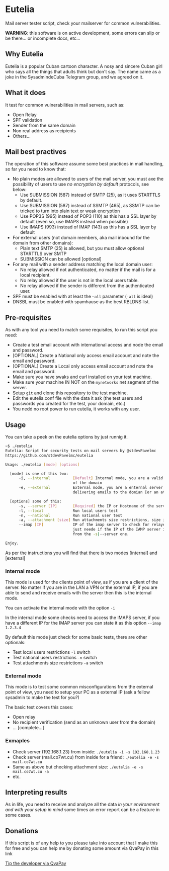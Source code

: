 # Eutelia

Mail server tester script, check your mailserver for common vulnerabilities.

**WARNING**: this software is on active development, some errors can slip or be there... or incomplete docs, etc...

## Why Eutelia

Eutelia is a popular Cuban cartoon character. A nosy and sincere Cuban girl who says all the things that adults think but don't say. The name came as a joke in the SysadmindeCuba Telegram group, and we agreed on it.

## What it does

It test for common vulnerabilities in mail servers, such as:

- Open Relay
- SPF validation
- Sender from the same domain
- Non real address as recipients
- Others...

## Mail best practives

The operation of this software assume some best practices in mail handling, so far you need to know that:

- No plain modes are allowed to users of the mail server, you must axe the possibility of users to use *no encryption by default* protocols, see below:
  - Use SUBMISSION (587) instead of SMTP (25), as it uses STARTTLS by default.
  - Use SUBMISSION (587) instead of SSMTP (465), as SSMTP can be tricked to turn into plain text or weak encryption
  - Use POP3S (995) instead of POP3 (110) as this has a SSL layer by default (even so, use IMAPS instead when possible)
  - Use IMAPS (993) instead of IMAP (143) as this has a SSL layer by default
- For external users (not domain members, aka mail inbound for the domain from other domains):
  - Plain text SMTP (25) is allowed, but you must allow optional STARTTLS over SMTP
  - SUBMISSION can be allowed [optional]
- For any mail with a sender address matching the local domain user:
  - No relay allowed if not authenticated, no matter if the mail is for a local recipient.
  - No relay allowed if the user is not in the local users table.
  - No relay allowed if the sender is different from the authenticated user.  
- SPF must be enabled with at least the `~all` parameter (`-all` is ideal)
- DNSBL must be enabled with spamhause as the best RBLDNS list.

## Pre-requisites

As with any tool you need to match some requisites, to run this script you need:

- Create a test email account with international access and node the email and password.
- [OPTIONAL] Create a National only access email account and note the email and password.
- [OPTIONAL] Create a Local only access email account and note the email and password.
- Make sure you have swaks and curl installed on your test machine.
- Make sure your machine IN NOT on the `mynetworks` net segment of the server.
- Setup `git` and clone this repository to the test machine.
- Edit the eutelia.conf file with the data it ask (the test users and passwords you created for the test, your domain, etc.)
- You nedd no root power to run eutelia, it works with any user.

## Usage

You can take a peek on the eutelia options by just runnig it.

```sh
~$ ./eutelia 
Eutelia: Script for security tests on mail servers by @stdevPavelmc
https://github.com/stdevPavelmc/eutelia

Usage: ./eutelia [mode] [options]

  [mode] is one of this two:
      -i, --internal          [Default] Internal mode, you are a valid client
                              of the domain
      -e, --external          External mode, you are a enternal server
                              delivering emails to the domian [or an attacker]

  [options] some of this:
      -s, --server [IP]       [Required] the IP or Hostname of the server to test
      -l, --local             Run local users test
      -n, --national          Run national user test
      -a, --attachment [size] Run attachments size restrictions, size in MB
      --imap [IP]             IP of the imap server to check for relayed emails
                              just neede if the IP of the IAMP server is different
                              from the -s|--server one.

Enjoy.
```

As per the instructions you will find that there is two modes [internal] and [external]

### Internal mode

This mode is used for the clients point of view, as if you are a client of the server. No matter if you are in the LAN a VPN or the external IP, if you are able to send and receive emails with the server then this is the internal mode.

You can activate the internal mode with the option `-i`

In the internal mode some checks need to access the IMAPS server, if you have a different IP for the IMAP server you can state it as this option `--imap 1.2.3.4`

By default this mode just check for some basic tests, there are other optionals:

- Test local users restrictions `-l` switch
- Test national users restrictions `-n` switch
- Test attachments size restrictions `-a` switch

### External mode

This mode is to test some common misconfigurations from the external point of view, you need to setup your PC as a external IP (ask a fellow sysadmin to make the test for you?)

The basic test covers this cases:

- Open relay
- No recipient verification (send as an unknown user from the domain)
- ... [complete...]


### Exmaples

- Check server (192.168.1.23) from inside: `./eutelia -i -s 192.168.1.23`
- Check server (mail.co7wt.cu) from inside for a friend: `./eutelia -e -s mail.co7wt.cu`
- Same as above but checking attachment size: `./eutelia -e -s mail.co7wt.cu -a`
- etc.

## Interpreting results

As in life, you need to receive and analyze all the data *in your environment and with your setup in mind* some times an error report can be a feature in some cases.

## Donations

If this script is of any help to you please take into account that I make this for free and you can help me by donating some amount via QvaPay in this link

[Tip the developer via QvaPay](https://qvapay.com/payme/pavelmc)

